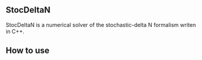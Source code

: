 ## StocDeltaN
StocDeltaN is a numerical solver of the stochastic-delta N formalism writen in C++.

## How to use
